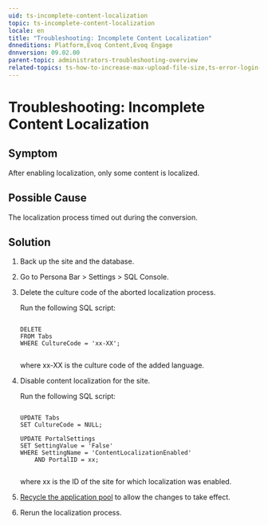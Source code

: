 ```yaml
---
uid: ts-incomplete-content-localization
topic: ts-incomplete-content-localization
locale: en
title: "Troubleshooting: Incomplete Content Localization"
dnneditions: Platform,Evoq Content,Evoq Engage
dnnversion: 09.02.00
parent-topic: administrators-troubleshooting-overview
related-topics: ts-how-to-increase-max-upload-file-size,ts-error-login-ip-filtering-is-currently-disabled,ts-error-another-user-has-taken-action-on-the-page,ts-error-unknown-server-tag-DNNComboBox,ts-error-could-not-load-awssdk,ts-error-sql-timeout,ts-error-argumentnullexception-after-move-upgrade,ts-install-missing-resources,ts-mixed-content-ssl,ts-broken-profile-image,ts-page-remains-in-draft,ts-unable-to-remove-page-redirect-urls,ts-site-theme-not-loading,ts-missing-persona-bar
---
```


# Troubleshooting: Incomplete Content Localization

## Symptom

After enabling localization, only some content is localized.

## Possible Cause

The localization process timed out during the conversion.

## Solution

1.  Back up the site and the database.
2.  Go to Persona Bar \> Settings \> SQL Console.
3.  Delete the culture code of the aborted localization process.
    
    Run the following SQL script:
    
    ```
    
    DELETE
    FROM Tabs
    WHERE CultureCode = 'xx-XX';
                                
    ```
    
    where xx-XX is the culture code of the added language.
    
4.  Disable content localization for the site.
    
    Run the following SQL script:
    
    ```
    
    UPDATE Tabs
    SET CultureCode = NULL;
    
    UPDATE PortalSettings
    SET SettingValue = 'False'
    WHERE SettingName = 'ContentLocalizationEnabled'
    	AND PortalID = xx;
                                
    ```
    
    where xx is the ID of the site for which localization was enabled.
    
5.  [Recycle the application pool](https://technet.microsoft.com/en-us/library/cc770764(v=ws.10).aspx) to allow the changes to take effect.
    
6.  Rerun the localization process.
